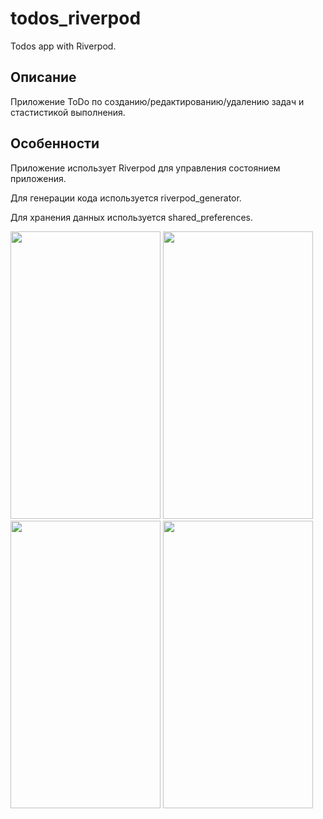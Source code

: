 # todos_riverpod

Todos app with Riverpod.

## Описание

Приложение ToDo по созданию/редактированию/удалению задач и стастистикой выполнения.

## Особенности
Приложение использует Riverpod для управления состоянием приложения.

Для генерации кода используется riverpod_generator.

Для хранения данных используется shared_preferences.

<img src="https://github.com/Ducascas/todos_riverpod/assets/100170314/2fa35f6b-ff68-45c5-970c-a18521fed68c" width="240" height="460">
<img src="https://github.com/Ducascas/todos_riverpod/assets/100170314/8b357093-300f-4789-8edd-48de6b795675" width="240" height="460" />


<img src="https://github.com/Ducascas/todos_riverpod/assets/100170314/9b04bcc6-b2cf-4fbc-8508-f6c309f56cf9" width="240" height="460">
<img src="https://github.com/Ducascas/todos_riverpod/assets/100170314/0701ef73-e667-4ba4-8fcd-25e0eaf76016" width="240" height="460">


